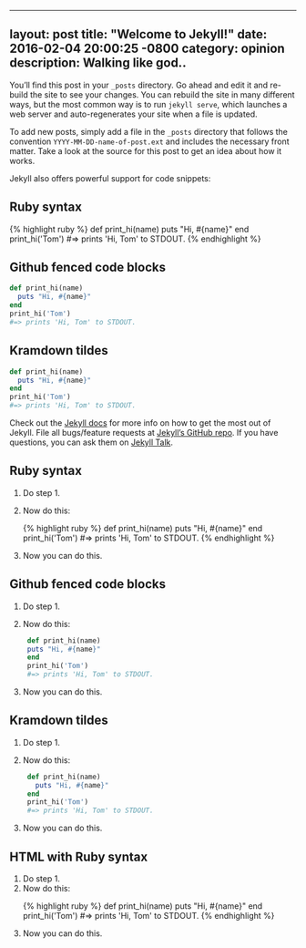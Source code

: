 
---
layout: post
title:  "Welcome to Jekyll!"
date:   2016-02-04 20:00:25 -0800
category: opinion
description: Walking like god..
---
You’ll find this post in your `_posts` directory. Go ahead and edit it and re-build the site to see your changes. You can rebuild the site in many different ways, but the most common way is to run `jekyll serve`, which launches a web server and auto-regenerates your site when a file is updated.

To add new posts, simply add a file in the `_posts` directory that follows the convention `YYYY-MM-DD-name-of-post.ext` and includes the necessary front matter. Take a look at the source for this post to get an idea about how it works.

Jekyll also offers powerful support for code snippets:

## Ruby syntax


{% highlight ruby %}
def print_hi(name)
  puts "Hi, #{name}"
end
print_hi('Tom')
#=> prints 'Hi, Tom' to STDOUT.
{% endhighlight %}

## Github fenced code blocks

```ruby
def print_hi(name)
  puts "Hi, #{name}"
end
print_hi('Tom')
#=> prints 'Hi, Tom' to STDOUT.
```

## Kramdown tildes

~~~ ruby
def print_hi(name)
  puts "Hi, #{name}"
end
print_hi('Tom')
#=> prints 'Hi, Tom' to STDOUT.
~~~

Check out the [Jekyll docs][jekyll-docs] for more info on how to get the most out of Jekyll. File all bugs/feature requests at [Jekyll’s GitHub repo][jekyll-gh]. If you have questions, you can ask them on [Jekyll Talk][jekyll-talk].

## Ruby syntax

1. Do step 1.
2. Now do this:
   
   {% highlight ruby %}
    def print_hi(name)
      puts "Hi, #{name}"
    end
    print_hi('Tom')
    #=> prints 'Hi, Tom' to STDOUT.
   {% endhighlight %}
   
3. Now you can do this.


## Github fenced code blocks

1. Do step 1.
2. Now do this:
   
   ```ruby
    def print_hi(name)
    puts "Hi, #{name}"
    end
    print_hi('Tom')
    #=> prints 'Hi, Tom' to STDOUT.
   ```
        
3. Now you can do this.



## Kramdown tildes

1. Do step 1.
2. Now do this:
   
   ~~~ ruby
    def print_hi(name)
      puts "Hi, #{name}"
    end
    print_hi('Tom')
    #=> prints 'Hi, Tom' to STDOUT.
   ~~~
   
3. Now you can do this.

## HTML with Ruby syntax

<ol>
<li> Do step 1.</li>
<li> Now do this:</li>

{% highlight ruby %}
def print_hi(name)
  puts "Hi, #{name}"
end
print_hi('Tom')
#=> prints 'Hi, Tom' to STDOUT.
{% endhighlight %}

<li>Now you can do this.</li>
</ol>

[jekyll-docs]: http://jekyllrb.com/docs/home
[jekyll-gh]:   https://github.com/jekyll/jekyll
[jekyll-talk]: https://talk.jekyllrb.com/
